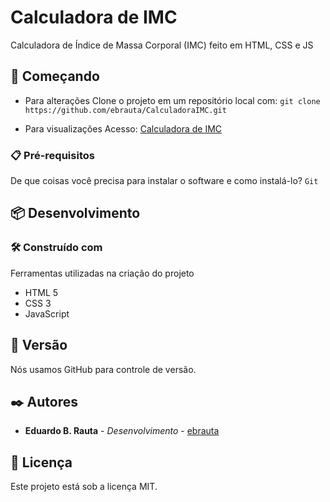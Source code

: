 # Calculadora de IMC

Calculadora de Índice de Massa Corporal (IMC) feito em  HTML, CSS e JS

## 🚀 Começando

* Para alterações
Clone o projeto em um repositório local com:
``` git clone https://github.com/ebrauta/CalculadoraIMC.git ```

* Para visualizações
Acesso: [Calculadora de IMC](https://ebrauta.github.io/CalculadoraIMC)



### 📋 Pré-requisitos
De que coisas você precisa para instalar o software e como instalá-lo?
``` Git ```

## 📦 Desenvolvimento
### 🛠️ Construído com
Ferramentas utilizadas na criação do projeto
* HTML 5
* CSS 3
* JavaScript

## 📌 Versão
Nós usamos GitHub para controle de versão.

## ✒️ Autores
* **Eduardo B. Rauta** - *Desenvolvimento* - [ebrauta](https://github.com/ebrauta)

## 📄 Licença
Este projeto está sob a licença MIT.
